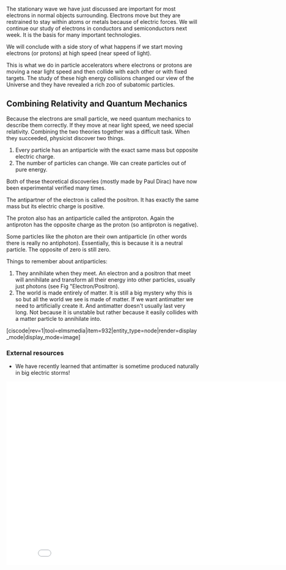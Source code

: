 The stationary wave we have just discussed are important for most electrons in normal objects surrounding. Electrons move but they are restrained to stay within atoms or metals because of electric forces. We will continue our study of electrons in conductors and semiconductors next week. It is the basis for many important technologies. 

We will conclude with a side story of what happens if we start moving electrons (or protons) at high speed (near speed of light). 

This is what we do in particle accelerators where electrons or protons are moving a near light speed and then collide with each other or with fixed targets. The study of these high energy collisions changed our view of the Universe and they have revealed a rich zoo of subatomic particles. 

## Combining Relativity and Quantum Mechanics

Because the electrons are small particle, we need quantum mechanics to describe them correctly. If they move at near light speed, we need special relativity. Combining the two theories together was a difficult task. When they succeeded, physicist discover two things. 

1. Every particle has an antiparticle with the exact same mass but opposite electric charge. 
2. The number of particles can change. We can create particles out of pure energy. 

Both of these theoretical discoveries (mostly made by Paul Dirac) have now been experimental verified many times. 

The antipartner of the electron is called the positron. It has exactly the same mass but its electric charge is positive.

The proton also has an antiparticle called the antiproton. Again the antiproton has the opposite charge as the proton (so antiproton is negative).

Some particles like the photon are their own antiparticle (in other words there is really no antiphoton). Essentially, this is because it is a neutral particle. The opposite of zero is still zero.

Things to remember about antiparticles:

1. They annihilate when they meet. An electron and a positron that meet will annihilate and transform all their energy into other particles, usually just photons (see Fig "Electron/Positron).
2. The world is made entirely of matter. It is still a big mystery why this is so but all the world we see is made of matter. If we want antimatter we need to artificially create it. And antimatter doesn't usually last very long. Not because it is unstable but rather because it easily collides with a matter particle to annihilate into.

[ciscode|rev=1|tool=elmsmedia|item=932|entity_type=node|render=display_mode|display_mode=image]

### External resources

- We have recently learned that antimatter is sometime produced naturally in big electric storms!

<iframe allowfullscreen="" frameborder="0" height="480" mozallowfullscreen="" src="//commons.wikimedia.org/wiki/File:Antimatter_Explosions_2.ogv?embedplayer=yes" webkitallowfullscreen="" width="854"></iframe>